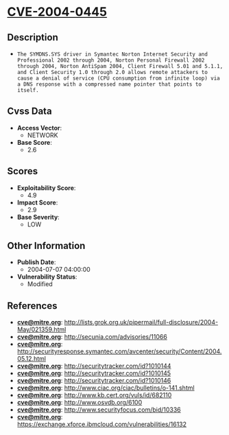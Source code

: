 
# [CVE-2004-0445](http://lists.grok.org.uk/pipermail/full-disclosure/2004-May/021359.html)

## Description

- `The SYMDNS.SYS driver in Symantec Norton Internet Security and Professional 2002 through 2004, Norton Personal Firewall 2002 through 2004, Norton AntiSpam 2004, Client Firewall 5.01 and 5.1.1, and Client Security 1.0 through 2.0 allows remote attackers to cause a denial of service (CPU consumption from infinite loop) via a DNS response with a compressed name pointer that points to itself.`

## Cvss Data

- **Access Vector**:
  - NETWORK
- **Base Score**:
  - 2.6

## Scores

- **Exploitability Score**:
  - 4.9
- **Impact Score**:
  - 2.9
- **Base Severity**:
  - LOW

## Other Information

- **Publish Date**:
  - 2004-07-07 04:00:00
- **Vulnerability Status**:
  - Modified

## References

- **cve@mitre.org**: http://lists.grok.org.uk/pipermail/full-disclosure/2004-May/021359.html
- **cve@mitre.org**: http://secunia.com/advisories/11066
- **cve@mitre.org**: http://securityresponse.symantec.com/avcenter/security/Content/2004.05.12.html
- **cve@mitre.org**: http://securitytracker.com/id?1010144
- **cve@mitre.org**: http://securitytracker.com/id?1010145
- **cve@mitre.org**: http://securitytracker.com/id?1010146
- **cve@mitre.org**: http://www.ciac.org/ciac/bulletins/o-141.shtml
- **cve@mitre.org**: http://www.kb.cert.org/vuls/id/682110
- **cve@mitre.org**: http://www.osvdb.org/6100
- **cve@mitre.org**: http://www.securityfocus.com/bid/10336
- **cve@mitre.org**: https://exchange.xforce.ibmcloud.com/vulnerabilities/16132
